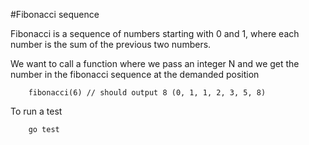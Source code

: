 #Fibonacci sequence

Fibonacci is a sequence of numbers starting with 0 and 1, where each number is the sum of the previous two numbers.

We want to call a function where we pass an integer N and we get the number in the fibonacci sequence at the demanded position

```
    fibonacci(6) // should output 8 (0, 1, 1, 2, 3, 5, 8)
```

To run a test
```
    go test
```